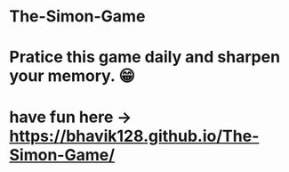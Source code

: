 # The-Simon-Game
# Pratice this game daily and sharpen your memory. 😁
# have fun here -> https://bhavik128.github.io/The-Simon-Game/
